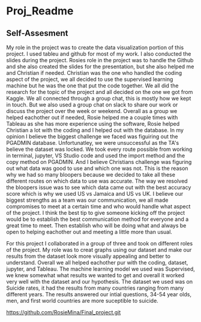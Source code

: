 # Proj_Readme

## Self-Assesment
My role in the project was to create the data visualization portion of this project. I used tableu and github for most of my work. I also conducted the slides during the project. Rosies role in the project was to handle the Github and she also created the slides for the presentation, but she also helped me and Christian if needed. Christian was the one who handled the coding aspect of the project, we all decided to use the supervised learning machine but he was the one that put the code together. We all did the research for the topic of the project and all decided on the one we got from Kaggle.
We all connected through a group chat, this is mostly how we kept in touch. But we also used a group chat on slack to share our work or discuss the project over the week or weekend.
Overall as a group we helped eachother out if needed, Rosie helped me a couple times with Tableau as she has more experience using the software, Rosie helped Christian a lot with the coding and I helped out with the database. In my opinion I believe the biggest challenge we faced was figuiring out the PGADMIN database. Unfortunatley, we were unsuccessful as the TA's believe the dataset was locked. We took every route possible from working in terminal, jupyter, VS Studio code and used the import method and the copy method on PGADMIN. And I believe Christians challenge was figuring out what data was good to use and which one was not. This is the reason why we had so many bloopers because we decided to take all these different routes on which data to use was accurate. The way we resolved the bloopers issue was to see which data came out with the best accuracy score which is why we used US vs Jamaica and US vs UK.
I believe our biggest strengths as a team was our communication, we all made compromises to meet at a certain time and who would handle what aspect of the project. I think the best tip to give someone kicking off the project would be to establish the best communication method for everyone and a great time to meet. Then establish who will be doing what and always be open to helping eachother out and meeting a little more than usual.

For this project I collaborated in a group of three and took on different roles of the project. My role was to creat graphs using our dataset and make our results from the dataset look more visually appealing and better to understand. Overall we all helped eachother pur with the coding, dataset, jupyter, and Tableau. The machine learning model we used was Supervised, we knew somewhat what results we wanted to get and overall it worked very well with the dataset and our hypothesis. The dataset we used was on Suicide rates, it had the results from many countries ranging from many different years. The results answered our intial questions, 34-54 year olds, men, and first world countries are more suceptible to suicide.

https://github.com/RosieMina/Final_project.git


